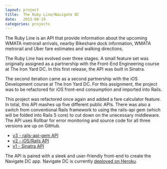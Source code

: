 ```yaml
---
layout: project
title:  The Ruby Line/Navigate DC
date:   2015-08-19
categories: projects
---
```

The Ruby Line is an API that provide information about the upcoming WMATA metrorail arrivals, nearby Bikeshare dock information, WMATA metrorail and Uber fare estimates and walking directions.

The Ruby Line has evolved over three stages. A small feature set was originally assigned as a partnership with the Front-End Engineering course at The Iron Yard DC. In this first release, the API was built in Sinatra.

The second iteration came as a second partnership with the iOS Development course at The Iron Yard DC. For this assignment, the project was to be refactored for iOS front-end consumption and imported into Rails.

This project was refactored once again and added a fare calculator feature. In total, this API mashes up five different public APIs. There was also a switch from conventional Rails framework to using the rails-api gem (which will be folded into Rails 5 core) to cut down on the unecessary middleware. The API uses Rollbar for error monitoring and source code for all three versions are up on GitHub.

* [v3 - rails-api-gem API](https://github.com/bellawoo/Ruby-Line)
* [v2 - iOS/Rails API](https://github.com/bellawoo/Green-Apple-Line)
* [v1 - Sinatra API](https://github.com/bellawoo/Ruby-Line-Sinatra)

The API is paired with a sleek and user-friendly front-end to create the Navigate DC app. Navigate DC is currently [deployed on Heroku](http://navigatedc.herokuapp.com/).
